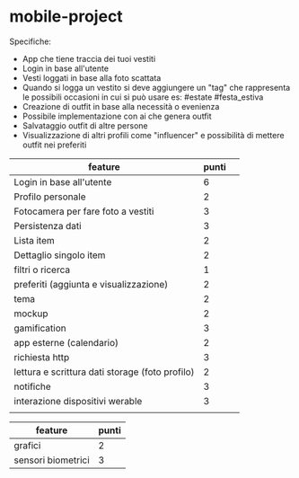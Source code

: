 # mobile-project
Specifiche:
- App che tiene traccia dei tuoi vestiti
- Login in base all'utente
- Vesti loggati in base alla foto scattata
- Quando si logga un vestito si deve aggiungere un "tag" che rappresenta le possibili occasioni in cui si può usare es: #estate #festa_estiva 
- Creazione di outfit in base alla necessità o evenienza
- Possibile implementazione con ai che genera outfit
- Salvataggio outfit di altre persone
- Visualizzazione di altri profili come "influencer" e possibilità di mettere outfit nei preferiti
 
| feature                                         | punti |     |
| ----------------------------------------------- | ----- | --- |
| Login in base all'utente                        | 6     |     |
| Profilo personale                               | 2     |     |
| Fotocamera per fare foto a vestiti              | 3     |     |
| Persistenza dati                                | 3     |     |
| Lista item                                      | 2     |     |
| Dettaglio singolo item                          | 2     |     |
| filtri o ricerca                                | 1     |     |
| preferiti (aggiunta e visualizzazione)          | 2     |     |
| tema                                            | 2     |     |
| mockup                                          | 2     |     |
| gamification                                    | 3     |     |
| app esterne (calendario)                        | 2     |     |
| richiesta http                                  | 3     |     |
| lettura e scrittura dati storage (foto profilo) | 2     |     |
| notifiche                                       | 3     |     |
| interazione dispositivi werable                 | 3     |     |
|                                                 |       |     |

| feature            | punti |
| ------------------ | ----- |
| grafici            | 2     |
| sensori biometrici | 3     |
